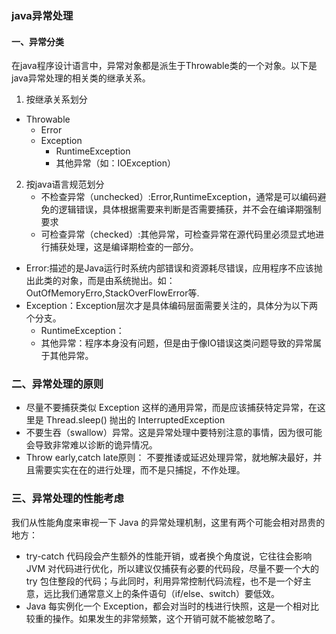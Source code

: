 ### java异常处理

#### 一、异常分类
在java程序设计语言中，异常对象都是派生于Throwable类的一个对象。以下是java异常处理的相关类的继承关系。
1. 按继承关系划分
- Throwable
    - Error
    - Exception
        - RuntimeException
        - 其他异常（如：IOException）
2. 按java语言规范划分
    - 不检查异常（unchecked）:Error,RuntimeException，通常是可以编码避免的逻辑错误，具体根据需要来判断是否需要捕获，并不会在编译期强制要求
    - 可检查异常（checked）:其他异常，可检查异常在源代码里必须显式地进行捕获处理，这是编译期检查的一部分。

- Error:描述的是Java运行时系统内部错误和资源耗尽错误，应用程序不应该抛出此类的对象，而是由系统抛出。如：OutOfMemoryErro,StackOverFlowError等.
- Exception：Exception层次才是具体编码层面需要关注的，具体分为以下两个分支。
    - RuntimeException：
    - 其他异常：程序本身没有问题，但是由于像IO错误这类问题导致的异常属于其他异常。

### 二、异常处理的原则

- 尽量不要捕获类似 Exception 这样的通用异常，而是应该捕获特定异常，在这里是 Thread.sleep() 抛出的 InterruptedException
- 不要生吞（swallow）异常。这是异常处理中要特别注意的事情，因为很可能会导致非常难以诊断的诡异情况。
- Throw early,catch late原则： 不要推诿或延迟处理异常，就地解决最好，并且需要实实在在的进行处理，而不是只捕捉，不作处理。


### 三、异常处理的性能考虑

我们从性能角度来审视一下 Java 的异常处理机制，这里有两个可能会相对昂贵的地方：
- try-catch 代码段会产生额外的性能开销，或者换个角度说，它往往会影响 JVM 对代码进行优化，所以建议仅捕获有必要的代码段，尽量不要一个大的 try 包住整段的代码；与此同时，利用异常控制代码流程，也不是一个好主意，远比我们通常意义上的条件语句（if/else、switch）要低效。
- Java 每实例化一个 Exception，都会对当时的栈进行快照，这是一个相对比较重的操作。如果发生的非常频繁，这个开销可就不能被忽略了。